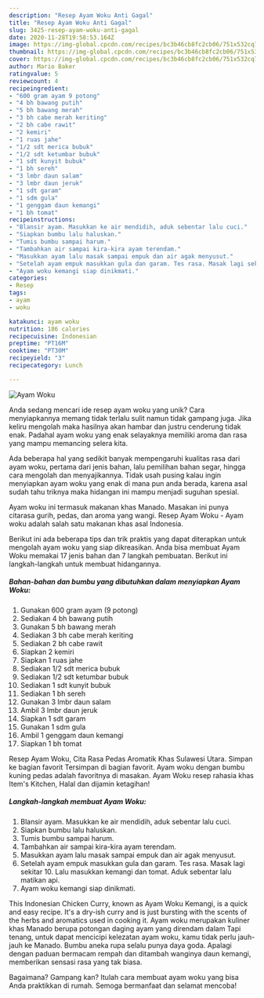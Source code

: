 ```yaml
---
description: "Resep Ayam Woku Anti Gagal"
title: "Resep Ayam Woku Anti Gagal"
slug: 3425-resep-ayam-woku-anti-gagal
date: 2020-11-28T19:58:53.164Z
image: https://img-global.cpcdn.com/recipes/bc3b46cb8fc2cb06/751x532cq70/ayam-woku-foto-resep-utama.jpg
thumbnail: https://img-global.cpcdn.com/recipes/bc3b46cb8fc2cb06/751x532cq70/ayam-woku-foto-resep-utama.jpg
cover: https://img-global.cpcdn.com/recipes/bc3b46cb8fc2cb06/751x532cq70/ayam-woku-foto-resep-utama.jpg
author: Mario Baker
ratingvalue: 5
reviewcount: 4
recipeingredient:
- "600 gram ayam 9 potong"
- "4 bh bawang putih"
- "5 bh bawang merah"
- "3 bh cabe merah keriting"
- "2 bh cabe rawit"
- "2 kemiri"
- "1 ruas jahe"
- "1/2 sdt merica bubuk"
- "1/2 sdt ketumbar bubuk"
- "1 sdt kunyit bubuk"
- "1 bh sereh"
- "3 lmbr daun salam"
- "3 lmbr daun jeruk"
- "1 sdt garam"
- "1 sdm gula"
- "1 genggam daun kemangi"
- "1 bh tomat"
recipeinstructions:
- "Blansir ayam. Masukkan ke air mendidih, aduk sebentar lalu cuci."
- "Siapkan bumbu lalu haluskan."
- "Tumis bumbu sampai harum."
- "Tambahkan air sampai kira-kira ayam terendam."
- "Masukkan ayam lalu masak sampai empuk dan air agak menyusut."
- "Setelah ayam empuk masukkan gula dan garam. Tes rasa. Masak lagi sekitar 10. Lalu masukkan kemangi dan tomat. Aduk sebentar lalu matikan api."
- "Ayam woku kemangi siap dinikmati."
categories:
- Resep
tags:
- ayam
- woku

katakunci: ayam woku 
nutrition: 186 calories
recipecuisine: Indonesian
preptime: "PT16M"
cooktime: "PT30M"
recipeyield: "3"
recipecategory: Lunch

---
```



![Ayam Woku](https://img-global.cpcdn.com/recipes/bc3b46cb8fc2cb06/751x532cq70/ayam-woku-foto-resep-utama.jpg)

Anda sedang mencari ide resep ayam woku yang unik? Cara menyiapkannya memang tidak terlalu sulit namun tidak gampang juga. Jika keliru mengolah maka hasilnya akan hambar dan justru cenderung tidak enak. Padahal ayam woku yang enak selayaknya memiliki aroma dan rasa yang mampu memancing selera kita.

Ada beberapa hal yang sedikit banyak mempengaruhi kualitas rasa dari ayam woku, pertama dari jenis bahan, lalu pemilihan bahan segar, hingga cara mengolah dan menyajikannya. Tidak usah pusing kalau ingin menyiapkan ayam woku yang enak di mana pun anda berada, karena asal sudah tahu triknya maka hidangan ini mampu menjadi suguhan spesial.

Ayam woku ini termasuk makanan khas Manado. Masakan ini punya citarasa gurih, pedas, dan aroma yang wangi. Resep Ayam Woku - Ayam woku adalah salah satu makanan khas asal Indonesia.


Berikut ini ada beberapa tips dan trik praktis yang dapat diterapkan untuk mengolah ayam woku yang siap dikreasikan. Anda bisa membuat Ayam Woku memakai 17 jenis bahan dan 7 langkah pembuatan. Berikut ini langkah-langkah untuk membuat hidangannya.

<!--inarticleads1-->

##### Bahan-bahan dan bumbu yang dibutuhkan dalam menyiapkan Ayam Woku:

1. Gunakan 600 gram ayam (9 potong)
1. Sediakan 4 bh bawang putih
1. Gunakan 5 bh bawang merah
1. Sediakan 3 bh cabe merah keriting
1. Sediakan 2 bh cabe rawit
1. Siapkan 2 kemiri
1. Siapkan 1 ruas jahe
1. Sediakan 1/2 sdt merica bubuk
1. Sediakan 1/2 sdt ketumbar bubuk
1. Sediakan 1 sdt kunyit bubuk
1. Sediakan 1 bh sereh
1. Gunakan 3 lmbr daun salam
1. Ambil 3 lmbr daun jeruk
1. Siapkan 1 sdt garam
1. Gunakan 1 sdm gula
1. Ambil 1 genggam daun kemangi
1. Siapkan 1 bh tomat


Resep Ayam Woku, Cita Rasa Pedas Aromatik Khas Sulawesi Utara. Simpan ke bagian favorit Tersimpan di bagian favorit. Ayam woku dengan bumbu kuning pedas adalah favoritnya di masakan. Ayam Woku resep rahasia khas Item&#39;s Kitchen, Halal dan dijamin ketagihan! 

<!--inarticleads2-->

##### Langkah-langkah membuat Ayam Woku:

1. Blansir ayam. Masukkan ke air mendidih, aduk sebentar lalu cuci.
1. Siapkan bumbu lalu haluskan.
1. Tumis bumbu sampai harum.
1. Tambahkan air sampai kira-kira ayam terendam.
1. Masukkan ayam lalu masak sampai empuk dan air agak menyusut.
1. Setelah ayam empuk masukkan gula dan garam. Tes rasa. Masak lagi sekitar 10. Lalu masukkan kemangi dan tomat. Aduk sebentar lalu matikan api.
1. Ayam woku kemangi siap dinikmati.


This Indonesian Chicken Curry, known as Ayam Woku Kemangi, is a quick and easy recipe. It&#39;s a dry-ish curry and is just bursting with the scents of the herbs and aromatics used in cooking it. Ayam woku merupakan kuliner khas Manado berupa potongan daging ayam yang direndam dalam Tapi tenang, untuk dapat mencicipi kelezatan ayam woku, kamu tidak perlu jauh-jauh ke Manado. Bumbu aneka rupa selalu punya daya goda. Apalagi dengan paduan bermacam rempah dan ditambah wanginya daun kemangi, memberikan sensasi rasa yang tak biasa. 

Bagaimana? Gampang kan? Itulah cara membuat ayam woku yang bisa Anda praktikkan di rumah. Semoga bermanfaat dan selamat mencoba!
